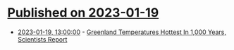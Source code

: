 # [Published on 2023-01-19](index.md)

* [2023-01-19, 13:00:00](https://news.slashdot.org/story/23/01/19/041256/greenland-temperatures-hottest-in-1000-years-scientists-report?utm_source=rss1.0mainlinkanon&utm_medium=feed) - [Greenland Temperatures Hottest In 1,000 Years, Scientists Report](https://news.slashdot.org/story/23/01/19/041256/greenland-temperatures-hottest-in-1000-years-scientists-report?utm_source=rss1.0mainlinkanon&utm_medium=feed)
